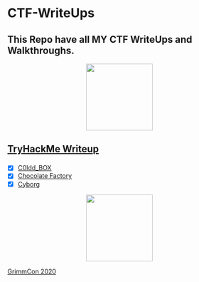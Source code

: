 # CTF-WriteUps
## This Repo have all MY CTF WriteUps and Walkthroughs.

<p align='center'><img src="https://tryhackme-images.s3.amazonaws.com/user-avatars/af7feb2c43a2c7d5f111b98ccbd15048.png" width='150'></p>

## <p align="centre"> [TryHackMe Writeup](https://github.com/nairitya03/CTF-WriteUps/tree/main/THM/ ) </p>

  - [x] [C0ldd_BOX](https://github.com/nairitya03/CTF-WriteUps/tree/main/THM/C0ldd_BOX)
  - [x] [Chocolate Factory](https://github.com/nairitya03/CTF-WriteUps/tree/main/THM/Chocolate%20Factory)
  - [x] [Cyborg](https://github.com/nairitya03/CTF-WriteUps/tree/main/THM/Cyborg)

<p align='center'> <img src ="https://www.trustedsec.com/wp-content/uploads/2020/04/GrimmCon.png" width='150'></p>

[GrimmCon 2020](https://github.com/nairitya03/CTF-WriteUps/tree/main/GrimmCon%20CTF%202020/)

